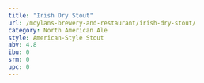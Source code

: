 ```yaml
---
title: "Irish Dry Stout"
url: /moylans-brewery-and-restaurant/irish-dry-stout/
category: North American Ale
style: American-Style Stout
abv: 4.8
ibu: 0
srm: 0
upc: 0
---
```


